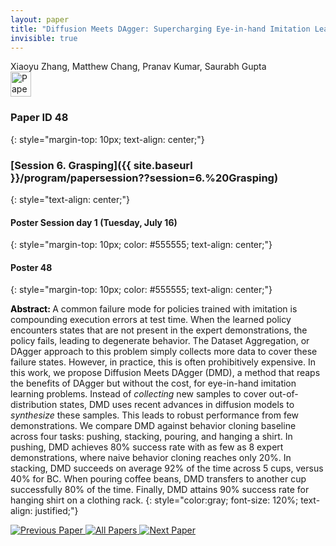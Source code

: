 ```yaml
---
layout: paper
title: "Diffusion Meets DAgger: Supercharging Eye-in-hand Imitation Learning"
invisible: true
---
```

<div class="paper-authors">
<div class="paper-author-box">
    <div class="paper-author-name">Xiaoyu Zhang, Matthew Chang, Pranav Kumar, Saurabh Gupta</div>
    <div class="paper-author-uni"></div>
</div>

</div><div class="paper-pdf">
                <div> <a href="https://enriquecoronadozu.github.io/rssproceedings2024/rss20/p048.pdf"><img src="{{ site.baseurl }}/images/paper_link.png" alt="Paper Website" width = "33"  height = "40"/></a> </div>
                </div>

### Paper ID 48
{: style="margin-top: 10px; text-align: center;"}

### [Session 6. Grasping]({{ site.baseurl }}/program/papersession??session=6.%20Grasping)
{: style="text-align: center;"}

#### Poster Session day 1 (Tuesday, July 16)
{: style="margin-top: 10px; color: #555555; text-align: center;"}

#### Poster 48
{: style="margin-top: 10px; color: #555555; text-align: center;"}

<b style="color: black;">Abstract: </b>A common failure mode for policies trained with imitation is compounding execution errors at test time. When the learned policy encounters states that are not present in the expert demonstrations, the policy fails, leading to degenerate behavior. The Dataset Aggregation, or DAgger approach to this problem simply collects more data to cover these failure states. However, in practice, this is often prohibitively expensive. In this work, we propose Diffusion Meets DAgger (DMD), a method that reaps the benefits of DAgger but without the cost, for eye-in-hand imitation learning problems. Instead of *collecting* new samples to cover out-of-distribution states, DMD uses recent advances in diffusion models to *synthesize* these samples. This leads to robust performance from few demonstrations. We compare DMD against behavior cloning baseline across four tasks: pushing, stacking, pouring, and hanging a shirt. In pushing, DMD achieves 80% success rate with as few as 8 expert demonstrations, where naive behavior cloning reaches only 20%. In stacking, DMD succeeds on average 92% of the time across 5 cups, versus 40% for BC. When pouring coffee beans, DMD transfers to another cup successfully 80% of the time. Finally, DMD attains 90% success rate for hanging shirt on a clothing rack.
{: style="color:gray; font-size: 120%; text-align: justified;"}


<div class="paper-menu">
<a href="{{ site.baseurl }}/program/papers/047/"> <img src="{{ site.baseurl }}/images/previous_paper_icon.png" alt="Previous Paper" title="Previous Paper"/> </a>
<a href="{{ site.baseurl }}/program/papers"><img src="{{ site.baseurl }}/images/overview_icon.png" alt="All Papers" title="All Papers"/> </a>
<a href="{{ site.baseurl }}/program/papers/049/"> <img src="{{ site.baseurl }}/images/next_paper_icon.png" alt="Next Paper" title="Next Paper"/> </a>

</div>
